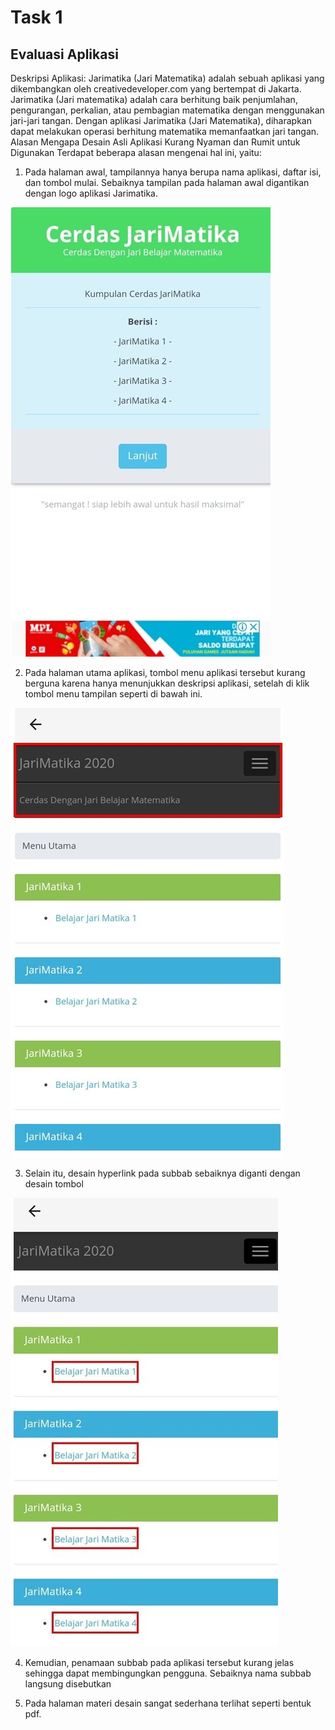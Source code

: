 # Task 1

## Evaluasi Aplikasi

Deskripsi Aplikasi: Jarimatika (Jari Matematika) adalah sebuah aplikasi yang dikembangkan oleh creativedeveloper.com yang bertempat di Jakarta. Jarimatika (Jari matematika) adalah cara berhitung baik penjumlahan, pengurangan, perkalian, atau pembagian matematika dengan menggunakan jari-jari tangan. Dengan aplikasi Jarimatika (Jari Matematika), diharapkan dapat melakukan operasi berhitung matematika memanfaatkan jari tangan.
Alasan Mengapa Desain Asli Aplikasi Kurang Nyaman dan Rumit untuk Digunakan
Terdapat beberapa alasan mengenai hal ini, yaitu:

1.	Pada halaman awal, tampilannya hanya berupa nama aplikasi, daftar isi, dan tombol mulai. Sebaiknya tampilan pada halaman awal digantikan dengan logo aplikasi Jarimatika.

![Image 1](https://github.com/FarisAlHusain20/HCI-Assignment/blob/hw2/Task%201/halaman%20awal.jpeg)

2.	Pada halaman utama aplikasi, tombol menu aplikasi tersebut kurang berguna karena hanya menunjukkan deskripsi aplikasi, setelah di klik tombol menu tampilan seperti di bawah ini.

![Image 2](https://github.com/FarisAlHusain20/HCI-Assignment/blob/hw2/Task%201/halaman%20kedua.jpeg)

3.	Selain itu, desain hyperlink pada subbab sebaiknya diganti dengan desain tombol

![Image 3](https://github.com/FarisAlHusain20/HCI-Assignment/blob/hw2/Task%201/halaman%20kedua%20subbab.jpg)

4.	Kemudian, penamaan subbab pada aplikasi tersebut kurang jelas sehingga dapat membingungkan pengguna. Sebaiknya nama subbab langsung disebutkan

5.	Pada halaman materi desain sangat sederhana terlihat seperti bentuk pdf.

